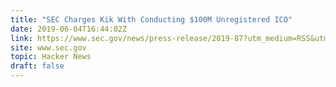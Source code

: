 ```yaml
---
title: "SEC Charges Kik With Conducting $100M Unregistered ICO"
date: 2019-06-04T16:44:02Z
link: https://www.sec.gov/news/press-release/2019-87?utm_medium=RSS&utm_source=hune
site: www.sec.gov
topic: Hacker News
draft: false
---
```

